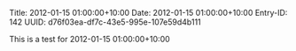 Title: 2012-01-15 01:00:00+10:00
Date: 2012-01-15 01:00:00+10:00
Entry-ID: 142
UUID: d76f03ea-df7c-43e5-995e-107e59d4b111

This is a test for 2012-01-15 01:00:00+10:00
